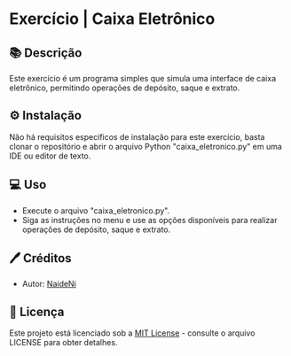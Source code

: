 # Exercício | Caixa Eletrônico

## 📚 Descrição

Este exercício é um programa simples que simula uma interface de caixa eletrônico, permitindo operações de depósito, saque e extrato.

## ⚙ Instalação

Não há requisitos específicos de instalação para este exercício, basta clonar o repositório e abrir o arquivo Python "caixa_eletronico.py" em uma IDE ou editor de texto.

## 💻 Uso

* Execute o arquivo "caixa_eletronico.py".
* Siga as instruções no menu e use as opções disponíveis para realizar operações de depósito, saque e extrato.

## 🖊 Créditos

* Autor: [NaideNi](https://github.com/NaideNi)

## 🔐 Licença

Este projeto está licenciado sob a [MIT License](https://opensource.org/licenses/MIT) - consulte o arquivo LICENSE para obter detalhes.
